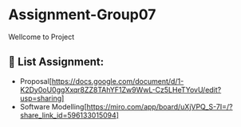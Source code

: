 # Assignment-Group07
Wellcome to Project

## 📖 List Assignment: 
- Proposal[https://docs.google.com/document/d/1-K2Dy0oU0ggXxqr8ZZ8TAhYF1Zw9WwL-Cz5LHeTYovU/edit?usp=sharing]
- Software Modelling[https://miro.com/app/board/uXjVPQ_S-7I=/?share_link_id=596133015094]
